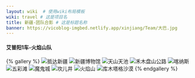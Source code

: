 ```yaml
---
layout: wiki  # 使用wiki布局模板
wiki: travel # 这是项目名
title: 新疆-团队合影 # 这是标题名称
banner: https://vicoblog-imgbed.netlify.app/xinjiang/Team/大巴.jpg
---
```


#### 艾普阳1车-火焰山队
{% gallery %}
![抵达新疆](https://vicoblog-imgbed.netlify.app/xinjiang/Team/抵达新疆.jpg)
![新疆博物馆](https://vicoblog-imgbed.netlify.app/xinjiang/Team/新疆博物馆.jpg)
![天山天池](https://vicoblog-imgbed.netlify.app/xinjiang/Team/天山天池.jpg)
![禾木盘山公路](https://vicoblog-imgbed.netlify.app/xinjiang/Team/禾木盘山公路.jpg)
![喀纳斯](https://vicoblog-imgbed.netlify.app/xinjiang/Team/喀纳斯.jpg)
![五彩滩](https://vicoblog-imgbed.netlify.app/xinjiang/Team/五彩滩.jpg)
![魔鬼城](https://vicoblog-imgbed.netlify.app/xinjiang/Team/魔鬼城.jpg)
![坎儿井](https://vicoblog-imgbed.netlify.app/xinjiang/Team/坎儿井.jpg)
![火焰山](https://vicoblog-imgbed.netlify.app/xinjiang/Team/火焰山.jpg)
![库木塔格沙漠](https://vicoblog-imgbed.netlify.app/xinjiang/Team/库木塔格沙漠.jpg)
{% endgallery %}
